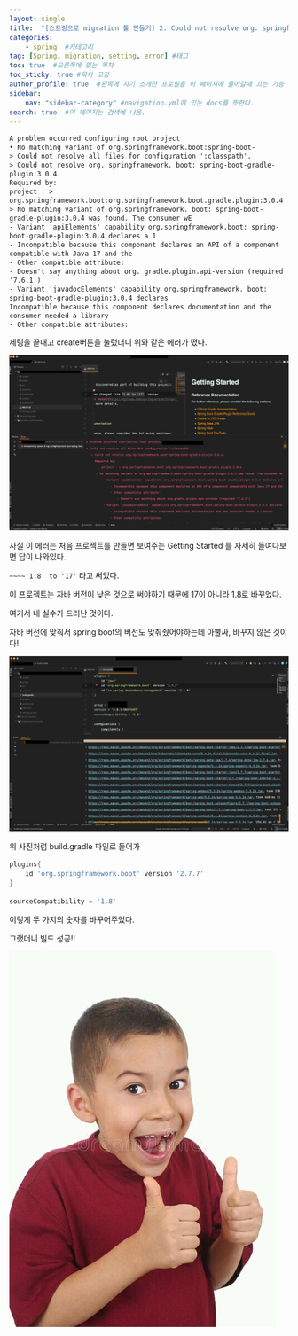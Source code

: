 ```yaml
---
layout: single
title:  "[스프링으로 migration 툴 만들기] 2. Could not resolve org. springframework. boot: spring-boot-gradle-plugin:3.0.4."
categories: 
    - spring  #카테고리
tag: [Spring, migration, setting, error] #태그
toc: true  #오른쪽에 있는 목차
toc_sticky: true #목차 고정
author_profile: true  #왼쪽에 자기 소개란 프로필을 이 페이지에 들어갈때 끄는 기능
sidebar:
    nav: "sidebar-category" #navigation.yml에 있는 docs를 뜻한다.
search: true  #이 페이지는 검색에 나옴.
---
```



```plaintext
A problem occurred configuring root project
• No matching variant of org.springframework.boot:spring-boot-
> Could not resolve all files for configuration ':classpath'.
> Could not resolve org. springframework. boot: spring-boot-gradle-plugin:3.0.4.
Required by:
project : > org.springframework.boot:org.springframework.boot.gradle.plugin:3.0.4
> No matching variant of org.springframework. boot: spring-boot-gradle-plugin:3.0.4 was found. The consumer wE
- Variant 'apiElements' capability org.springframework.boot: spring-boot-gradle-plugin:3.0.4 declares a 1
- Incompatible because this component declares an API of a component compatible with Java 17 and the
- Other compatible attribute:
- Doesn't say anything about org. gradle.plugin.api-version (required '7.6.1')
- Variant 'javadocElements' capability org.springframework. boot: spring-boot-gradle-plugin:3.0.4 declares
Incompatible because this component declares documentation and the consumer needed a library
- Other compatible attributes:
```

세팅을 끝내고 create버튼을 눌렀더니 위와 같은 에러가 떴다. 

![](/assets/images/2023-03/09/error1.png)

사실 이 에러는 처음 프로젝트를 만들면 보여주는 Getting Started 를 자세히 들여다보면 답이 나와있다.

`~~~~'1.8' to '17'` 라고 써있다. 

이 프로젝트는 자바 버전이 낮은 것으로 써야하기 때문에 17이 아니라 1.8로 바꾸었다.

여기서 내 실수가 드러난 것이다.

자바 버전에 맞춰서 spring boot의 버전도 맞춰줬어야하는데 아뿔싸, 바꾸지 않은 것이다!

![](/assets/images/2023-03/09/error2.png)

위 사진처럼 build.gradle 파일로 들어가

```gradle
plugins{
    id 'org.springframework.boot' version '2.7.7'
}

sourceCompatibility = '1.8'
```

이렇게 두 가지의 숫자를 바꾸어주었다.

그랬더니 빌드 성공!!

![](/assets/images/2023-03/09/good.jpg)